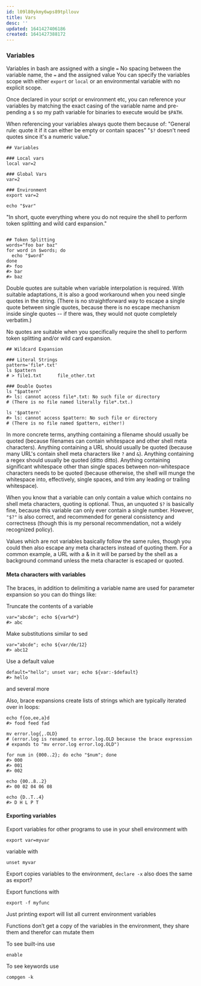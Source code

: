 ```yaml
---
id: l09l80ykmy6wps89tpllouv
title: Vars
desc: ''
updated: 1641427406186
created: 1641427388172
---
```



### Variables

Variables in bash are assigned with a single `=`
No spacing between the variable name, the `=` and the assigned value
You can specify the variables scope with either `export` or `local` or
an environmental variable with no explicit scope.

Once declared in your script or environment etc, you can reference your
variables by matching the exact casing of the variable name and pre-pending
a `$` so my path variable for binaries to execute would be `$PATH`.

When referencing your variables always quote them because of:
"General rule: quote it if it can either be empty or contain spaces"
"`$?` doesn't need quotes since it's a numeric value."

```shell
## Variables

### Local vars
local var=2

### Global Vars
var=2

### Environment
export var=2

echo "$var"
```

"In short, quote everything where you do not require the shell to perform token
splitting and wild card expansion."

```shell

## Token Splitting
words="foo bar baz"
for word in $words; do
  echo "$word"
done
#> foo
#> bar
#> baz

```

Double quotes are suitable when variable interpolation is
required. With suitable adaptations, it is also a good workaround when you need
single quotes in the string. (There is no straightforward way to escape a
single quote between single quotes, because there is no escape mechanism inside
single quotes -- if there was, they would not quote completely verbatim.)

No quotes are suitable when you specifically require the shell to perform token
splitting and/or wild card expansion.

```shell
## Wildcard Expansion

### Literal Strings
pattern='file*.txt'
ls $pattern
# > file1.txt      file_other.txt

### Double Quotes
ls "$pattern"
#> ls: cannot access file*.txt: No such file or directory
# (There is no file named literally file*.txt.)

ls '$pattern'
#> ls: cannot access $pattern: No such file or directory
# (There is no file named $pattern, either!)
```

In more concrete terms, anything containing a filename should usually be quoted
(because filenames can contain whitespace and other shell meta characters).
Anything containing a URL should usually be quoted (because many URL's contain
shell meta characters like `?` and `&`). Anything containing a regex should usually
be quoted (ditto ditto). Anything containing significant whitespace other than
single spaces between non-whitespace characters needs to be quoted (because
otherwise, the shell will munge the whitespace into, effectively, single
spaces, and trim any leading or trailing whitespace).

When you know that a variable can only contain a value which contains no shell
meta characters, quoting is optional. Thus, an unquoted `$?` is basically fine,
because this variable can only ever contain a single number. However, `"$?"` is
also correct, and recommended for general consistency and correctness (though
this is my personal recommendation, not a widely recognized policy).

Values which are not variables basically follow the same rules, though you
could then also escape any meta characters instead of quoting them. For a common
example, a URL with a & in it will be parsed by the shell as a background
command unless the meta character is escaped or quoted.



#### Meta characters with variables

The braces, in addition to delimiting a variable name are used for parameter expansion so you can do things like:

Truncate the contents of a variable

```shell
var="abcde"; echo ${var%d*}
#> abc
```

Make substitutions similar to sed

```shell
var="abcde"; echo ${var/de/12}
#> abc12
```

Use a default value

```shell
default="hello"; unset var; echo ${var:-$default}
#> hello
```

and several more

Also, brace expansions create lists of strings which are typically iterated over in loops:

```shell
echo f{oo,ee,a}d
#> food feed fad

mv error.log{,.OLD}
# (error.log is renamed to error.log.OLD because the brace expression
# expands to "mv error.log error.log.OLD")

for num in {000..2}; do echo "$num"; done
#> 000
#> 001
#> 002

echo {00..8..2}
#> 00 02 04 06 08

echo {D..T..4}
#> D H L P T
```

#### Exporting variables

Export variables for other programs to use in your shell environment with

```shell
export var=myvar
```

variable with

```shell
unset myvar
```

Export copies variables to the environment, `declare -x` also does the same as export?

Export functions with

```shell
export -f myfunc
```

Just printing export will list all current environment variables

Functions don’t get a copy of the variables in the environment, they share them and therefor can mutate them

To see built-ins use

```shell
enable
```

To see keywords use

```shell
compgen -k
```
